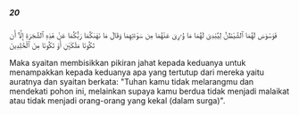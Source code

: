 ##### 20

<span class="ayah">فَوَسْوَسَ لَهُمَا ٱلشَّيْطَٰنُ لِيُبْدِىَ لَهُمَا مَا وُۥرِىَ عَنْهُمَا مِن سَوْءَٰتِهِمَا وَقَالَ مَا نَهَىٰكُمَا رَبُّكُمَا عَنْ هَٰذِهِ ٱلشَّجَرَةِ إِلَّآ أَن تَكُونَا مَلَكَيْنِ أَوْ تَكُونَا مِنَ ٱلْخَٰلِدِينَ</span>

<span class="ayah_translation">Maka syaitan membisikkan pikiran jahat kepada keduanya untuk menampakkan kepada keduanya apa yang tertutup dari mereka yaitu auratnya dan syaitan berkata: "Tuhan kamu tidak melarangmu dan mendekati pohon ini, melainkan supaya kamu berdua tidak menjadi malaikat atau tidak menjadi orang-orang yang kekal (dalam surga)".</span>
